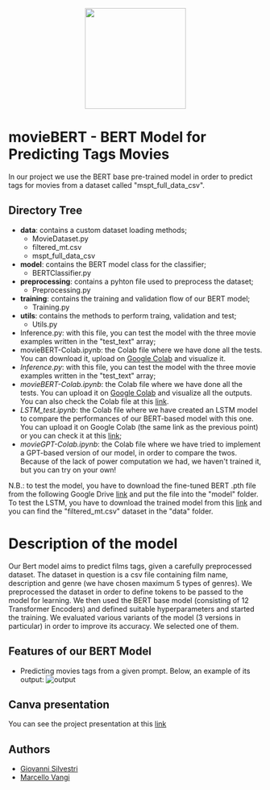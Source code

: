 <p align="center">
    <img src="https://i.ibb.co/vPrn2ff/OIG-Ph6w-Q7-WBAp-LZa8-UZJpr-W.jpg" width="200px" heigth="200px"/>
</p>


# movieBERT - BERT Model for Predicting Tags Movies

In our project we use the BERT base pre-trained model in order to predict tags for movies from a dataset called "mspt_full_data_csv".

## Directory Tree
- **data**: contains a custom dataset loading methods;
    - MovieDataset.py
    - filtered_mt.csv
    - mspt_full_data_csv
- **model**: contains the BERT model class for the classifier;
    - BERTClassifier.py
- **preprocessing**: contains a pyhton file used to preprocess the dataset;
    - Preprocessing.py
- **training**: contains the training and validation flow of our BERT model;
    - Training.py
- **utils**: contains the methods to perform traing, validation and test; 
    - Utils.py
- Inference.py: with this file, you can test the model with the three movie examples written in the "test_text" array;
- movieBERT-Colab.ipynb: the Colab file where we have done all the tests. You can download it, upload on [Google Colab](https://colab.research.google.com) and visualize it.
- _Inference.py_: with this file, you can test the model with the three movie examples written in the "test_text" array;
- _movieBERT-Colab.ipynb_: the Colab file where we have done all the tests. You can upload it on [Google Colab](https://colab.research.google.com) and visualize all the outputs. You can also check the Colab file at this [link](https://colab.research.google.com/drive/1Mr68cP71SS5rYXcKaNydhZ1sJuF_n0Cb?usp=sharing).
- _LSTM_test.ipynb_: the Colab file where we have created an LSTM model to compare the performances of our BERT-based model with this one. You can upload it on Google Colab (the same link as the previous point) or you can check it at this [link](https://colab.research.google.com/drive/1KkNALQes7SNrqwqhFL4MPUGQOVdq_Kk-?usp=sharing);
- _movieGPT-Colab.ipynb_: the Colab file where we have tried to implement a GPT-based version of our model, in order to compare the twos. Because of the lack of power computation we had, we haven't trained it, but you can try on your own!

N.B.: to test the model, you have to download the fine-tuned BERT .pth file from the following Google Drive [link](https://drive.google.com/drive/folders/1NWkrn6-gT-TSUJs-hJcvneqx2Ql7GvIz?usp=sharing) and put the file into the "model" folder. To test the LSTM, you have to download the trained model from this [link](https://drive.google.com/file/d/16BxkIbFHcoLe31TJoNHPMnPIi8rJ8vzD/view?usp=sharing) and you can find the "filtered_mt.csv" dataset in the "data" folder. 

# Description of the model
Our Bert model aims to predict films tags, given a carefully preprocessed dataset.
The dataset in question is a csv file containing film name, description and genre (we have chosen maximum 5 types of genres). 
We preprocessed the dataset in order to define tokens to be passed to the model for learning.
We then used the BERT base model (consisting of 12 Transformer Encoders) and defined suitable hyperparameters and started the training.
We evaluated various variants of the model (3 versions in particular) in order to improve its accuracy. We selected one of them.


## Features of our BERT Model 

- Predicting movies tags from a given prompt.
Below, an example of its output:
![output](https://i.ibb.co/W6dW8vC/Screenshot-2024-01-10-alle-15-43-40.png)

## Canva presentation

You can see the project presentation at this [link](https://www.canva.com/design/DAF72V3dWEo/6ngxGYKINZhViN5ZpIFLMA/edit?utm_content=DAF72V3dWEo&utm_campaign=designshare&utm_medium=link2&utm_source=sharebutton)

## Authors

- [Giovanni Silvestri](https://www.github.com/vannisil)
- [Marcello Vangi](https://www.github.com/uzingr)
